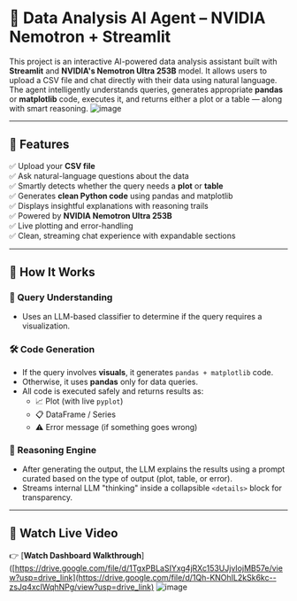 # 🤖 Data Analysis AI Agent – NVIDIA Nemotron + Streamlit

This project is an interactive AI-powered data analysis assistant built with **Streamlit** and **NVIDIA's Nemotron Ultra 253B** model. It allows users to upload a CSV file and chat directly with their data using natural language. The agent intelligently understands queries, generates appropriate **pandas** or **matplotlib** code, executes it, and returns either a plot or a table — along with smart reasoning.
![image](https://github.com/user-attachments/assets/65d9bca1-e395-40e0-8e43-1ff376d28cfd)


---

## 🎯 Features

✅ Upload your **CSV file**  
✅ Ask natural-language questions about the data  
✅ Smartly detects whether the query needs a **plot** or **table**  
✅ Generates **clean Python code** using pandas and matplotlib  
✅ Displays insightful explanations with reasoning trails  
✅ Powered by **NVIDIA Nemotron Ultra 253B**  
✅ Live plotting and error-handling  
✅ Clean, streaming chat experience with expandable sections

---

## 🧠 How It Works

### 📌 Query Understanding
- Uses an LLM-based classifier to determine if the query requires a visualization.
  
### 🛠 Code Generation
- If the query involves **visuals**, it generates `pandas + matplotlib` code.
- Otherwise, it uses **pandas** only for data queries.
- All code is executed safely and returns results as:
  - 📈 Plot (with live `pyplot`)
  - 📋 DataFrame / Series
  - ⚠️ Error message (if something goes wrong)

### 🧩 Reasoning Engine
- After generating the output, the LLM explains the results using a prompt curated based on the type of output (plot, table, or error).
- Streams internal LLM "thinking" inside a collapsible `<details>` block for transparency.

---

## 🎥 Watch Live Video

👉 [**Watch Dashboard Walkthrough**]([https://drive.google.com/file/d/1TgxPBLaSIYxg4jRXc153UJjvIojMB57e/view?usp=drive_link](https://drive.google.com/file/d/1Qh-KNOhIL2kSk6kc--zsJq4xcIWqhNPg/view?usp=drive_link)
![image](https://github.com/user-attachments/assets/90718893-2ec0-4e20-af40-7c54b3905b58)


